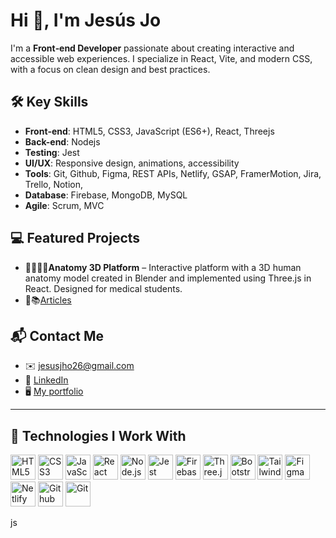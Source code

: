 # Hi 👋, I'm **Jesús Jo**

I'm a **Front‑end Developer** passionate about creating interactive and accessible web experiences. I specialize in React, Vite, and modern CSS, with a focus on clean design and best practices.

## 🛠️ Key Skills
- **Front‑end**: HTML5, CSS3, JavaScript (ES6+), React, Threejs
- **Back-end**: Nodejs
- **Testing**: Jest
- **UI/UX**: Responsive design, animations, accessibility
- **Tools**: Git, Github, Figma, REST APIs, Netlify, GSAP, FramerMotion, Jira, Trello, Notion, 
- **Database**: Firebase, MongoDB, MySQL
- **Agile**: Scrum, MVC

## 💻 Featured Projects
- 🩻👩🏼‍⚕️**Anatomy 3D Platform** – Interactive platform with a 3D human anatomy model created in Blender and implemented using Three.js in React. Designed for medical students.
- 🩻📚[Articles](https://buymeacoffee.com/jesusjo/hora-de-un-poco-de-color)

## 📬 Contact Me
- ✉️ jesusjho26@gmail.com  
- 🔗 [LinkedIn](https://www.linkedin.com/in/jesus-jo-255721210/)
- 🖥️ [My portfolio](https://jesusjoportfolio.netlify.app/)

---

## 🧰 Technologies I Work With
<p align="left">
  <img src="https://cdn.jsdelivr.net/gh/devicons/devicon/icons/html5/html5-original.svg" width="40" alt="HTML5"/>
  <img src="https://cdn.jsdelivr.net/gh/devicons/devicon/icons/css3/css3-original.svg" width="40" alt="CSS3"/>
  <img src="https://cdn.jsdelivr.net/gh/devicons/devicon/icons/javascript/javascript-original.svg" width="40" alt="JavaScript"/>
  <img src="https://cdn.jsdelivr.net/gh/devicons/devicon/icons/react/react-original.svg" width="40" alt="React"/>
  <img src="https://cdn.jsdelivr.net/gh/devicons/devicon/icons/nodejs/nodejs-original.svg" width="40" alt="Node.js"/>
  <img src="https://cdn.jsdelivr.net/gh/devicons/devicon/icons/jestjs/jest-original.svg" width="40" alt="Jest"/>
  <img src="https://cdn.jsdelivr.net/gh/devicons/devicon/icons/firebase/firebase-plain.svg" width="40" alt="Firebase"/>
  <img src="https://cdn.jsdelivr.net/gh/devicons/devicon/icons/threejs/threejs-original.svg" width="40" alt="Three.js"/>
  <img src="https://cdn.jsdelivr.net/gh/devicons/devicon/icons/bootstrap/bootstrap-original.svg" width="40" alt="Bootstrap"/>
  <img src="https://cdn.jsdelivr.net/gh/devicons/devicon/icons/tailwindcss/tailwindcss-original.svg" width="40" alt="Tailwind"/>
  <img src="https://cdn.jsdelivr.net/gh/devicons/devicon/icons/figma/figma-original.svg" width="40" alt="Figma"/>
  <img src="https://cdn.jsdelivr.net/gh/devicons/devicon/icons/netlify/netlify-original.svg" width="40" alt="Netlify"/>
  <img src="https://cdn.jsdelivr.net/gh/devicons/devicon/icons/github/github-original.svg" width="40" alt="Github"/>
  <img src="https://cdn.jsdelivr.net/gh/devicons/devicon/icons/git/git-original.svg" width="40" alt="Git"/>
</p>

js
